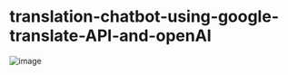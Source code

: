 # translation-chatbot-using-google-translate-API-and-openAI

![image](https://github.com/user-attachments/assets/98e81404-02be-43a3-9ff8-89ee0cd3af9a)

